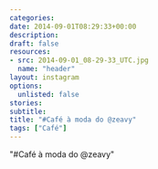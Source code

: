 ```yaml
---
categories:
date: 2014-09-01T08:29:33+00:00
description:
draft: false
resources:
- src: 2014-09-01_08-29-33_UTC.jpg
  name: "header"
layout: instagram
options:
  unlisted: false
stories:
subtitle:
title: "#Café à moda do @zeavy"
tags: ["Café"]
---
```


"#Café à moda do @zeavy"
